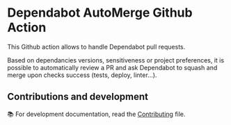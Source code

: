 # Dependabot AutoMerge Github Action

This Github action allows to handle Dependabot pull requests.

Based on dependancies versions, sensitiveness or project preferences, it is possible to automatically review a PR and ask Dependabot to squash and merge upon checks success (tests, deploy, linter...).

## Contributions and development

📚 For development documentation, read the [Contributing](https://github.com/fewlinesco/dependabot-auto-merge/blob/main/CONTRIBUTING.md) file.


<!-- TODO:
  write:
  - usage
  - mandatory credentials
  - options
    - deny or allow
-->
